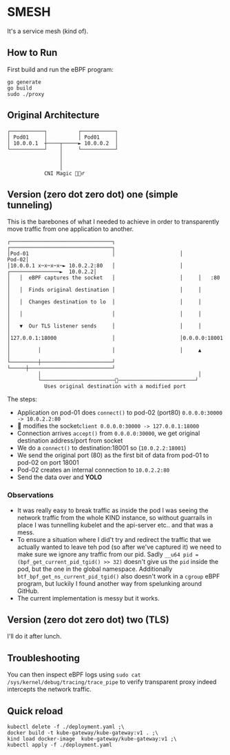 # SMESH

It's a service mesh (kind of).

## How to Run

First build and run the eBPF program:
```
go generate
go build
sudo ./proxy
```

## Original Architecture
```
┌───────────┐          ┌───────────┐
│ Pod01     │          │ Pod01     │
│ 10.0.0.1  ┼────┬─────► 10.0.0.2  │
└───────────┘    │     └───────────┘
                 │                  
                 │                  
                 │                  
            CNI Magic 🧙🏻‍♂️
```

## Version (zero dot zero dot) one (simple tunneling)

This is the barebones of what I needed to achieve in order to transparently move traffic from one application to another.

```
┌─────────────────────────────────┐                     ┌─────────────────────────────────┐
│Pod-01                           │                     │                           Pod-02│
│10.0.0.1 x─x─x─x─► 10.0.2.2:80   │                     │     ┌────────────────►  10.0.2.2│
│   │  eBPF captures the socket   │                     │     │   :80                     │
│   │  Finds original destination │                     │     │                           │
│   │  Changes destination to lo  │                     │     │                           │
│   │                             │                     │     │                           │
│   ▼  Our TLS listener sends     │                     │     │                           │
│127.0.0.1:18000                  │                     │0.0.0.0:18001                    │
│         │                       │                     │     ▲                           │
└─────────┼───────────────────────┘                     └─────┼───────────────────────────┘
          │                                                   │                            
          └────────────────────────🔐─────────────────────────┘                            
            Uses original destination with a modified port                                 
```

The steps:

- Application on pod-01 does `connect()` to pod-02 (port80) `0.0.0.0:30000 -> 10.0.2.2:80`
- 🐝 modifies the socket`client 0.0.0.0:30000 -> 127.0.0.1:18000`
- Connection arrives `accept()` from `0.0.0.0:30000`, we get original destination address/port from socket
- We do a `connect()` to destination:18001 so (`10.0.2.2:18001`)
- We send the original port (80) as the first bit of data from pod-01 to pod-02 on port 18001
- Pod-02 creates an internal connection to `10.0.2.2:80`
- Send the data over and **YOLO**

### Observations

- It was really easy to break traffic as inside the pod I was seeing the network traffic from the whole KIND instance, so without guarrails in place I was tunnelling kubelet and the api-server etc.. and that was a mess.
- To ensure a situation where I did't try and redirect the traffic that we actually wanted to leave teh pod (so after we've captured it) we need to make sure we ignore any traffic from our pid. Sadly `__u64 pid = (bpf_get_current_pid_tgid() >> 32)` doesn't give us the `pid` inside the pod, but the one in the global namespace. Additionally `btf_bpf_get_ns_current_pid_tgid()` also doesn't work in a `cgroup` eBPF program, but luckily I found another way from spelunking around GitHub.
- The current implementation is messy but it works. 

## Version (zero dot zero dot) two (TLS)

I'll do it after lunch.

## Troubleshooting
You can then inspect eBPF logs using `sudo cat /sys/kernel/debug/tracing/trace_pipe` to verify transparent proxy indeed intercepts the network traffic.

## Quick reload
```
kubectl delete -f ./deployment.yaml ;\
docker build -t kube-gateway/kube-gateway:v1 . ;\
kind load docker-image  kube-gateway/kube-gateway:v1 ;\
kubectl apply -f ./deployment.yaml
```

### 